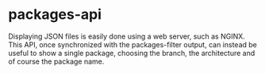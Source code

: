 # packages-api
Displaying JSON files is easily done using a web server, such as NGINX. This API, once synchronized with the packages-filter output, can instead be useful to show a single package, choosing the branch, the architecture and of course the package name.
